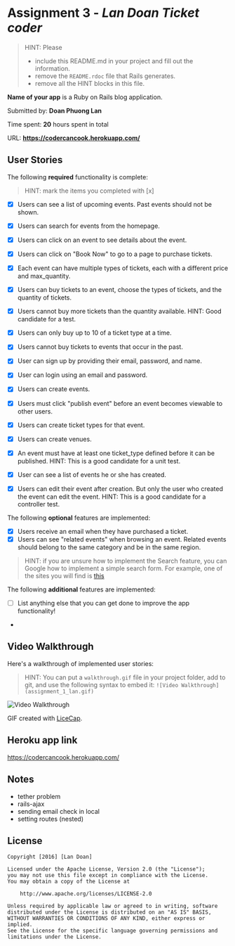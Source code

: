 # Assignment 3 - *Lan Doan Ticket coder*

> HINT: Please
> - include this README.md in your project and fill out the information.
> - remove the `README.rdoc` file that Rails generates.
> - remove all the HINT blocks in this file.

**Name of your app** is a Ruby on Rails blog application.

Submitted by: **Doan Phuong Lan**

Time spent: **20** hours spent in total

URL: **https://codercancook.herokuapp.com/**

## User Stories

The following **required** functionality is complete:

> HINT: mark the items you completed with [x]

* [x] Users can see a list of upcoming events. Past events should not be shown.
* [x] Users can search for events from the homepage.
* [x] Users can click on an event to see details about the event.
* [x] Users can click on "Book Now" to go to a page to purchase tickets.

* [x] Each event can have multiple types of tickets, each with a different price and max_quantity.
* [x] Users can buy tickets to an event, choose the types of tickets, and the quantity of tickets.
* [x] Users cannot buy more tickets than the quantity available. HINT: Good candidate for a test.
* [x] Users can only buy up to 10 of a ticket type at a time.
* [x] Users cannot buy tickets to events that occur in the past.

* [x] User can sign up by providing their email, password, and name.
* [x] User can login using an email and password.
* [x] Users can create events.
* [x] Users must click "publish event" before an event becomes viewable to other users.
* [x] Users can create ticket types for that event.
* [x] Users can create venues.
* [x] An event must have at least one ticket_type defined before it can be published. HINT: This is a good candidate for a unit test.
* [x] User can see a list of events he or she has created.
* [x] Users can edit their event after creation. But only the user who created the event can edit the event. HINT: This is a good candidate for a controller test.

The following **optional** features are implemented:
* [x] Users receive an email when they have purchased a ticket.
* [x] Users can see "related events" when browsing an event. Related events should belong to the same category and be in the same region.

> HINT: if you are unsure how to implement the Search feature, you can Google how to implement a simple search form. For example, one of the sites you will find is [this](http://www.jorgecoca.com/buils-search-form-ruby-rails/)

The following **additional** features are implemented:

- [ ] List anything else that you can get done to improve the app functionality!
-

## Video Walkthrough

Here's a walkthrough of implemented user stories:

> HINT: You can put a `walkthrough.gif` file in your project folder, add to git, and use the following syntax to embed it:
> `![Video Walkthrough](assignment_1_lan.gif)`
>

![Video Walkthrough](assignment_1_lan.gif)

GIF created with [LiceCap](http://www.cockos.com/licecap/).

## Heroku app link
https://codercancook.herokuapp.com/
## Notes
- tether problem
- rails-ajax
- sending email check in local
- setting routes (nested)

## License

    Copyright [2016] [Lan Doan]

    Licensed under the Apache License, Version 2.0 (the "License");
    you may not use this file except in compliance with the License.
    You may obtain a copy of the License at

        http://www.apache.org/licenses/LICENSE-2.0

    Unless required by applicable law or agreed to in writing, software
    distributed under the License is distributed on an "AS IS" BASIS,
    WITHOUT WARRANTIES OR CONDITIONS OF ANY KIND, either express or implied.
    See the License for the specific language governing permissions and
    limitations under the License.